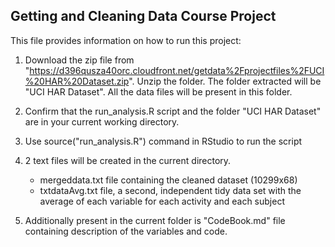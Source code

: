 ## Getting and Cleaning Data Course Project

This file provides information on how to run this project:

1) Download the zip file from "https://d396qusza40orc.cloudfront.net/getdata%2Fprojectfiles%2FUCI%20HAR%20Dataset.zip". Unzip the folder. The folder extracted will be "UCI HAR Dataset". All the data files will be present in this folder.

2) Confirm that the run_analysis.R script and the folder "UCI HAR Dataset" are in your current working directory.

3) Use source("run_analysis.R") command in RStudio to run the script

4) 2 text files will be created in the current directory.
    * mergeddata.txt file containing the cleaned dataset (10299x68)
    * txtdataAvg.txt file, a second, independent tidy data set with the average of each variable for each activity and each subject

5) Additionally present in the current folder is "CodeBook.md" file containing description of the variables and code.